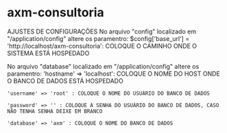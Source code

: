 # axm-consultoria

AJUSTES DE CONFIGURAÇÕES
No arquivo "config" localizado em "/application/config" altere os paramentro:
	$config['base_url'] = 'http://localhost/axm-consultoria': COLOQUE O CAMINHO ONDE O SISTEMA ESTÁ HOSPEDADO


No arquivo "database" localizado em "/application/config" altere os paramentro:
	'hostname' => 'localhost': COLOQUE O NOME DO HOST ONDE O BANCO DE DADOS ESTÁ HOSPEDADO

	'username' => 'root' : COLOQUE O NOME DO USUÁRIO DO BANCO DE DADOS

	'password' => '' : COLOQUE A SENHA DO USUÁRIO DO BANCO DE DADOS, CASO NÃO TENHA SENHA DEIXE EM BRANCO
	
	'database' => 'axm' : COLOQUE O NOME DO BANCO DE DADOS

